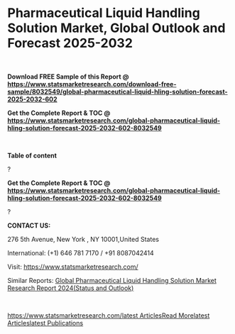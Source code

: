 <h1>Pharmaceutical Liquid Handling Solution Market, Global Outlook and Forecast 2025-2032</h1><br/><p><strong>Download FREE Sample of this Report @ <a href="https://www.statsmarketresearch.com/download-free-sample/8032549/global-pharmaceutical-liquid-hling-solution-forecast-2025-2032-602">https://www.statsmarketresearch.com/download-free-sample/8032549/global-pharmaceutical-liquid-hling-solution-forecast-2025-2032-602</a></strong></p>
 
 
 
 <div><b>Get the Complete Report & TOC @ <a href="https://www.statsmarketresearch.com/global-pharmaceutical-liquid-hling-solution-forecast-2025-2032-602-8032549">https://www.statsmarketresearch.com/global-pharmaceutical-liquid-hling-solution-forecast-2025-2032-602-8032549</a></b></div>
 
 
 
 <p><br />
 
 <b>Table of content</b></p>
 
 
 
 <p>? </p>
 
 
 
 <div><b>Get the Complete Report & TOC @ <a href="https://www.statsmarketresearch.com/global-pharmaceutical-liquid-hling-solution-forecast-2025-2032-602-8032549">https://www.statsmarketresearch.com/global-pharmaceutical-liquid-hling-solution-forecast-2025-2032-602-8032549</a></b></div>
 
 
 
 <p>? </p>
 
 
 
 <p><b>CONTACT US:</b><br />
 
 276 5th Avenue, New York , NY 10001,United States<br />
 
 International: (+1) 646 781 7170 / +91 8087042414<br />
 
 Visit: <a href="https://www.statsmarketresearch.com/">https://www.statsmarketresearch.com/</a><br />
 
 Similar Reports: <a href="https://www.statsmarketresearch.com/global-pharmaceutical-liquid-hling-solution-forecast-2025-2032-602-8032549">Global Pharmaceutical Liquid Handling Solution Market Research Report 2024(Status and Outlook)</a><br />
 
 <br />
 
 <a href="https://gyeongbokgung.com">https://www.statsmarketresearch.com/</a><a href="https://hallyeomaritime.com">latest Articles</a><a href="https://jingwansa.com">Read More</a><a href="https://nguoiviet.jp/">latest Articles</a><a href="https://www.intelmarketresearch.com/">latest Publications</a></p>